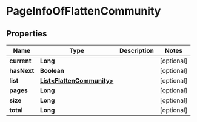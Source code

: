 
# PageInfoOfFlattenCommunity

## Properties
Name | Type | Description | Notes
------------ | ------------- | ------------- | -------------
**current** | **Long** |  |  [optional]
**hasNext** | **Boolean** |  |  [optional]
**list** | [**List&lt;FlattenCommunity&gt;**](FlattenCommunity.md) |  |  [optional]
**pages** | **Long** |  |  [optional]
**size** | **Long** |  |  [optional]
**total** | **Long** |  |  [optional]



